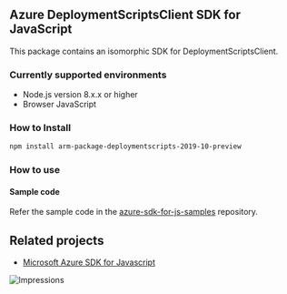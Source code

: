 ## Azure DeploymentScriptsClient SDK for JavaScript

This package contains an isomorphic SDK for DeploymentScriptsClient.

### Currently supported environments

- Node.js version 8.x.x or higher
- Browser JavaScript

### How to Install

```bash
npm install arm-package-deploymentscripts-2019-10-preview
```

### How to use

#### Sample code

Refer the sample code in the [azure-sdk-for-js-samples](https://github.com/Azure/azure-sdk-for-js-samples) repository.

## Related projects

- [Microsoft Azure SDK for Javascript](https://github.com/Azure/azure-sdk-for-js)


![Impressions](https://azure-sdk-impressions.azurewebsites.net/api/impressions/azure-sdk-for-js%2Fsdk%2Fcdn%2Farm-cdn%2FREADME.png)